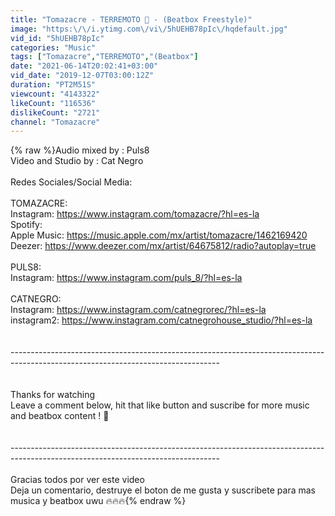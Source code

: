 ```yaml
---
title: "Tomazacre - TERREMOTO 🥵 - (Beatbox Freestyle)"
image: "https:\/\/i.ytimg.com\/vi\/5hUEHB78pIc\/hqdefault.jpg"
vid_id: "5hUEHB78pIc"
categories: "Music"
tags: ["Tomazacre","TERREMOTO","(Beatbox"]
date: "2021-06-14T20:02:41+03:00"
vid_date: "2019-12-07T03:00:12Z"
duration: "PT2M51S"
viewcount: "4143322"
likeCount: "116536"
dislikeCount: "2721"
channel: "Tomazacre"
---
```

{% raw %}Audio mixed by : Puls8<br />Video and Studio by : Cat Negro<br /><br />Redes Sociales/Social Media:<br /><br />TOMAZACRE:<br />Instagram: <a rel="nofollow" target="blank" href="https://www.instagram.com/tomazacre/?hl=es-la">https://www.instagram.com/tomazacre/?hl=es-la</a><br />Spotify: <br />Apple Music: <a rel="nofollow" target="blank" href="https://music.apple.com/mx/artist/tomazacre/1462169420">https://music.apple.com/mx/artist/tomazacre/1462169420</a><br />Deezer: <a rel="nofollow" target="blank" href="https://www.deezer.com/mx/artist/64675812/radio?autoplay=true">https://www.deezer.com/mx/artist/64675812/radio?autoplay=true</a><br /><br />PULS8:<br />Instagram: <a rel="nofollow" target="blank" href="https://www.instagram.com/puls_8/?hl=es-la">https://www.instagram.com/puls_8/?hl=es-la</a><br /><br />CATNEGRO:<br />Instagram: <a rel="nofollow" target="blank" href="https://www.instagram.com/catnegrorec/?hl=es-la">https://www.instagram.com/catnegrorec/?hl=es-la</a><br />instagram2: <a rel="nofollow" target="blank" href="https://www.instagram.com/catnegrohouse_studio/?hl=es-la">https://www.instagram.com/catnegrohouse_studio/?hl=es-la</a><br /><br /><br />----------------------------------------------------------------------------------------------------------------------------------<br /><br /><br />Thanks for watching<br />Leave a comment below, hit that like button and suscribe for more music and beatbox content ! 💖<br /><br /><br />----------------------------------------------------------------------------------------------------------------------------------<br /><br />Gracias todos por ver este video<br />Deja un comentario, destruye el boton de me gusta y suscribete para mas musica y beatbox uwu 🔥🔥🔥{% endraw %}
